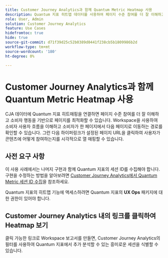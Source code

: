 ```yaml
---
title: Customer Journey Analytics과 함께 Quantum Metric Heatmap 사용
description: Quantum 지표 히트맵 데이터를 사용하여 페이지 수준 참여를 더 잘 이해하고 소비자 행동을 기반으로 페이지를 최적화합니다.
role: User, Admin
solution: Customer Journey Analytics
feature: Use Cases
hidefromtoc: true
hide: true
source-git-commit: d71f39d25c52b0389d0441f238cb5b1809986b2d
workflow-type: tm+mt
source-wordcount: '180'
ht-degree: 0%

---
```


# Customer Journey Analytics과 함께 Quantum Metric Heatmap 사용

CJA 데이터에 Quantum 지표 히트매핑을 연결하면 페이지 수준 참여를 더 잘 이해하고 소비자 행동을 기반으로 페이지를 최적화할 수 있습니다. Workspace을 사용하여 소비자 사용자 흐름을 이해하고 소비자가 한 페이지에서 다음 페이지로 이동하는 경로를 확인할 수 있습니다. 그런 다음 하이퍼링크가 설정된 페이지 URL을 클릭하여 사용자가 콘텐츠에 어떻게 참여하는지를 시각적으로 열 매핑할 수 있습니다.

## 사전 요구 사항

이 사용 사례에서는 나머지 구현과 함께 Quantum 지표의 세션 ID를 수집해야 합니다. 구현을 수정하는 방법을 알아보려면 [Customer Journey Analytics에서 Quantum Metric 세션 ID 수집](collect-session-id.md)을 참조하세요.

Quantum 지표의 히트맵 기능에 액세스하려면 Quantum 지표의 **UX Ops** 패키지에 대한 권한이 있어야 합니다.

## Customer Journey Analytics 내의 링크를 클릭하여 Heatmap 보기

클릭 가능한 링크로 Workspace 보고서를 만들면, Customer Journey Analytics의 필터를 사용하여 Quantum 지표에서 추가 분석할 수 있는 흥미로운 세션을 식별할 수 있습니다.
